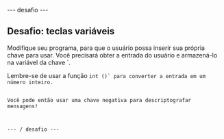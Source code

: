 \--- desafio \---

## Desafio: teclas variáveis

Modifique seu programa, para que o usuário possa inserir sua própria chave para usar. Você precisará obter a entrada do usuário e armazená-lo na variável</code> da chave `.</p>

<p>Lembre-se de usar a função <code>int ()` para converter a entrada em um número inteiro.

Você pode então usar uma chave negativa para descriptografar mensagens!

\--- / desafio \---